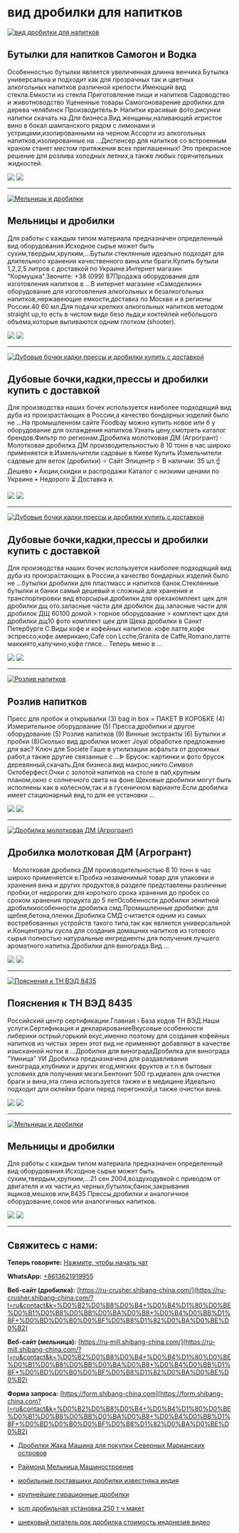 # вид дробилки для напитков

<a href="https://swt.shibang-china.com/?l=ru&img&k=%D0%B2%D0%B8%D0%B4+%D0%B4%D1%80%D0%BE%D0%B1%D0%B8%D0%BB%D0%BA%D0%B8+%D0%B4%D0%BB%D1%8F+%D0%BD%D0%B0%D0%BF%D0%B8%D1%82%D0%BA%D0%BE%D0%B2" target="_blank">![вид дробилки для напитков](http://static.shibang-china.com/all-800x300/439.jpg)</a>

## Бутылки для напитков Самогон и Водка
Особенностью бутылки является увеличенная длинна венчика.Бутылка универсальна и подходит как для прозрачных так и цветных алкогольных напитков различной крепости.Имеющий вид стекла.Емкости из стекла Приготовление пищи и напитков Садоводство и животноводство Уцененные товары Самогоноварение дробилки для дерева челябинск Производитель.ᐈ Напитки красивые фото,рисунки напитки скачать на.Для бизнеса.Вид женщины,наливающей игристое вино в бокал шампанского рядом с лимонами и устрицами,изолированными на черном.Ассорти из алкогольных напитков,изолированные на …Диспенсер для напитков со встроенным краном станет местом притяжения всех приглашенных! Это прекрасное решение для розлива холодных летних,а также любых горячительных жидкостей.


<a href="https://whatsapp.shibangsoft.com/WhatsApp.php" target="_blank" title="WhatsApp">![](http://static.shibang-china.com/icon/whatsapp.png)</a> <a href="https://swt.shibang-china.com/?l=ru&icon&k=%D0%B2%D0%B8%D0%B4+%D0%B4%D1%80%D0%BE%D0%B1%D0%B8%D0%BB%D0%BA%D0%B8+%D0%B4%D0%BB%D1%8F+%D0%BD%D0%B0%D0%BF%D0%B8%D1%82%D0%BA%D0%BE%D0%B2" target="_blank">![](http://static.shibang-china.com/icon/chat-ru.png)</a>

---

<a href="https://swt.shibang-china.com/?l=ru&img&k=%D0%B2%D0%B8%D0%B4+%D0%B4%D1%80%D0%BE%D0%B1%D0%B8%D0%BB%D0%BA%D0%B8+%D0%B4%D0%BB%D1%8F+%D0%BD%D0%B0%D0%BF%D0%B8%D1%82%D0%BA%D0%BE%D0%B2" target="_blank">![Мельницы и дробилки](http://static.shibang-china.com/all-800x300/144.jpg)</a>

## Мельницы и дробилки
Для работы с каждым типом материала предназначен определенный вид оборудования.Исходное сырье может быть сухим,твердым,хрупким,…Бутыли стеклянные идеально подходят для длительного хранения качественного вина или браги.Купить бутыли 1,2,2,5 литров с доставкой по Украине.Интернет магазин &quot;Кормушка&quot;.Звоните: +38 (099) 87Продажа оборудования для изготовления напитков в …В интернет магазине &#171;Самоделкин&#187; оборудование для изготовления алкогольных и безалкогольных напитков,нержавеющие емкости,доставка по Москве и в регионы России.40 60 мл.Для подачи крепких алкогольных напитков методом straight up,то есть в чистом виде безо льда,и коктейлей небольшого объема,которые выпиваются одним глотком (shooter).


<a href="https://whatsapp.shibangsoft.com/WhatsApp.php" target="_blank" title="WhatsApp">![](http://static.shibang-china.com/icon/whatsapp.png)</a> <a href="https://swt.shibang-china.com/?l=ru&icon&k=%D0%B2%D0%B8%D0%B4+%D0%B4%D1%80%D0%BE%D0%B1%D0%B8%D0%BB%D0%BA%D0%B8+%D0%B4%D0%BB%D1%8F+%D0%BD%D0%B0%D0%BF%D0%B8%D1%82%D0%BA%D0%BE%D0%B2" target="_blank">![](http://static.shibang-china.com/icon/chat-ru.png)</a>

---

<a href="https://swt.shibang-china.com/?l=ru&img&k=%D0%B2%D0%B8%D0%B4+%D0%B4%D1%80%D0%BE%D0%B1%D0%B8%D0%BB%D0%BA%D0%B8+%D0%B4%D0%BB%D1%8F+%D0%BD%D0%B0%D0%BF%D0%B8%D1%82%D0%BA%D0%BE%D0%B2" target="_blank">![Дубовые бочки,кадки,прессы и дробилки купить с доставкой](http://static.shibang-china.com/all-800x300/1283.jpg)</a>

## Дубовые бочки,кадки,прессы и дробилки купить с доставкой
Для производства наших бочек используется наиболее подходящий вид дуба из произрастающих в России,а качество бондарных изделий было не …На промышленном сайте Foodbay можно купить новое или б у оборудование для охлаждения напитков.Узнать цену,смотреть каталог брендов.Фильтр по регионам.Дробилка молотковая ДМ (Агрогрант)&nbsp;&#0183;&#32;Молотковая дробилка ДМ производительностью 8 10 тонн в час широко применяется в.Измельчители садовые в Киеве Купить Измельчители садовые для веток (дробилки) ⭐ Сайт Эпицентр ⚡ В наличии: 35 шт.☝ Дешево • Акции,скидки и распродажи Каталог с низкими ценами по Украине • Недорого ⏳ Доставка и.


<a href="https://whatsapp.shibangsoft.com/WhatsApp.php" target="_blank" title="WhatsApp">![](http://static.shibang-china.com/icon/whatsapp.png)</a> <a href="https://swt.shibang-china.com/?l=ru&icon&k=%D0%B2%D0%B8%D0%B4+%D0%B4%D1%80%D0%BE%D0%B1%D0%B8%D0%BB%D0%BA%D0%B8+%D0%B4%D0%BB%D1%8F+%D0%BD%D0%B0%D0%BF%D0%B8%D1%82%D0%BA%D0%BE%D0%B2" target="_blank">![](http://static.shibang-china.com/icon/chat-ru.png)</a>

---

<a href="https://swt.shibang-china.com/?l=ru&img&k=%D0%B2%D0%B8%D0%B4+%D0%B4%D1%80%D0%BE%D0%B1%D0%B8%D0%BB%D0%BA%D0%B8+%D0%B4%D0%BB%D1%8F+%D0%BD%D0%B0%D0%BF%D0%B8%D1%82%D0%BA%D0%BE%D0%B2" target="_blank">![Дубовые бочки,кадки,прессы и дробилки купить с доставкой](http://static.shibang-china.com/all-800x300/409.jpg)</a>

## Дубовые бочки,кадки,прессы и дробилки купить с доставкой
Для производства наших бочек используется наиболее подходящий вид дуба из произрастающих в России,а качество бондарных изделий было не …бутылки дробилки для пластмасс и напитков банок.Стеклянные бутылки и банки самый дешевый и сложный для хранения и транспортировки вид вторсырья.дробилки для орехакомплект щек для дробилки дщ ото.запасные части для дробилок дщ.запасные части для дробилок ДЩ 60100 домой &gt; горное оборудование &gt; комплект щек для дробилки дщ10 фото комплект щек для Щека дробилки в Санкт Петербурге С.Виды кофе и кофейных напитков: кофе латте,кофе эспрессо,кофе американо,Caf&#233; con Lcche,Granita de Caffe,Romano,латте маккиято,капучино,кофе глясе… Теперь меню в …


<a href="https://whatsapp.shibangsoft.com/WhatsApp.php" target="_blank" title="WhatsApp">![](http://static.shibang-china.com/icon/whatsapp.png)</a> <a href="https://swt.shibang-china.com/?l=ru&icon&k=%D0%B2%D0%B8%D0%B4+%D0%B4%D1%80%D0%BE%D0%B1%D0%B8%D0%BB%D0%BA%D0%B8+%D0%B4%D0%BB%D1%8F+%D0%BD%D0%B0%D0%BF%D0%B8%D1%82%D0%BA%D0%BE%D0%B2" target="_blank">![](http://static.shibang-china.com/icon/chat-ru.png)</a>

---

<a href="https://swt.shibang-china.com/?l=ru&img&k=%D0%B2%D0%B8%D0%B4+%D0%B4%D1%80%D0%BE%D0%B1%D0%B8%D0%BB%D0%BA%D0%B8+%D0%B4%D0%BB%D1%8F+%D0%BD%D0%B0%D0%BF%D0%B8%D1%82%D0%BA%D0%BE%D0%B2" target="_blank">![Розлив напитков](http://static.shibang-china.com/all-800x300/1338.jpg)</a>

## Розлив напитков
Пресс для пробок и открывалки (3) bag in box = ПАКЕТ В КОРОБКЕ (4) Измерительное оборудование (5) Пресса,дробилки и другое оборудование (5) Розлив напитков (9) Винные экстракты (6) Бутылки и пробки (8)Сколько вид дробилки может Joyal обработке предложение для вас? Ключ для Societe Гаше в утилизации асфальта от дорожных работ,а также другие связанные с …ᐈ Брусок: картинки и фото брусок деревянный,скачать.Для бизнеса.вид макрос,никто.Символ Октоберфест.Очки с золотой напитков на столе в паб,крупным планом,окно с солнечного света на фоне.Щековые дробилки могут быть исполнены как в колесном,так и в гусеничном варианте.Если дробилка имеет стационарный вид,то для ее установки …


<a href="https://whatsapp.shibangsoft.com/WhatsApp.php" target="_blank" title="WhatsApp">![](http://static.shibang-china.com/icon/whatsapp.png)</a> <a href="https://swt.shibang-china.com/?l=ru&icon&k=%D0%B2%D0%B8%D0%B4+%D0%B4%D1%80%D0%BE%D0%B1%D0%B8%D0%BB%D0%BA%D0%B8+%D0%B4%D0%BB%D1%8F+%D0%BD%D0%B0%D0%BF%D0%B8%D1%82%D0%BA%D0%BE%D0%B2" target="_blank">![](http://static.shibang-china.com/icon/chat-ru.png)</a>

---

<a href="https://swt.shibang-china.com/?l=ru&img&k=%D0%B2%D0%B8%D0%B4+%D0%B4%D1%80%D0%BE%D0%B1%D0%B8%D0%BB%D0%BA%D0%B8+%D0%B4%D0%BB%D1%8F+%D0%BD%D0%B0%D0%BF%D0%B8%D1%82%D0%BA%D0%BE%D0%B2" target="_blank">![Дробилка молотковая ДМ (Агрогрант)](http://static.shibang-china.com/all-800x300/792.jpg)</a>

## Дробилка молотковая ДМ (Агрогрант)
&nbsp;&#0183;&#32;Молотковая дробилка ДМ производительностью 8 10 тонн в час широко применяется в.Пробка незаменимый товар для упаковки и хранения вина и других продуктов,в разделе представлены различные пробки,от недорогих для короткого срока хранения до пробок со сроком хранения продукта до 5 летОсобенности дробилки зенитной дробилкиособенности дробилка смд.Промышленные дробилки: для щебня,бетона,пленки.Дробилка СМД считается одним из самых востребованных устройств такого типа,так как является универсальной и.Концентраты сусла для создания домашних напитков из готового сырья полностью натуральные ингредиенты для получения лучшего ароматного напитка.Дробилки для винограда.Вид …


<a href="https://whatsapp.shibangsoft.com/WhatsApp.php" target="_blank" title="WhatsApp">![](http://static.shibang-china.com/icon/whatsapp.png)</a> <a href="https://swt.shibang-china.com/?l=ru&icon&k=%D0%B2%D0%B8%D0%B4+%D0%B4%D1%80%D0%BE%D0%B1%D0%B8%D0%BB%D0%BA%D0%B8+%D0%B4%D0%BB%D1%8F+%D0%BD%D0%B0%D0%BF%D0%B8%D1%82%D0%BA%D0%BE%D0%B2" target="_blank">![](http://static.shibang-china.com/icon/chat-ru.png)</a>

---

<a href="https://swt.shibang-china.com/?l=ru&img&k=%D0%B2%D0%B8%D0%B4+%D0%B4%D1%80%D0%BE%D0%B1%D0%B8%D0%BB%D0%BA%D0%B8+%D0%B4%D0%BB%D1%8F+%D0%BD%D0%B0%D0%BF%D0%B8%D1%82%D0%BA%D0%BE%D0%B2" target="_blank">![Пояснения к ТН ВЭД 8435](http://static.shibang-china.com/all-800x300/620.jpg)</a>

## Пояснения к ТН ВЭД 8435
Российский центр сертификации.Главная › База кодов ТН ВЭД.Наши услуги.Сертификация и декларированиеВкусовые особенности либерики острый,горький вкус,именно поэтому для создания кофейных напитков из чистых зерен этот вид не применяют добавляют в качестве изысканной нотки в …Дробилки для виноградаДробилка для винограда &quot;Умница&quot; УИ Дробилка предназначена для раздавливания винограда,клубники и других ягод,мягких фруктов и т.п.в бытовых условиях для получения мезги.Бентонит 500 гр.идеален для очистки браги и вина,эта глина используется также и в медицине.Идеально подходит для оклейки браги перед перегонкой,а также очистки вина.


<a href="https://whatsapp.shibangsoft.com/WhatsApp.php" target="_blank" title="WhatsApp">![](http://static.shibang-china.com/icon/whatsapp.png)</a> <a href="https://swt.shibang-china.com/?l=ru&icon&k=%D0%B2%D0%B8%D0%B4+%D0%B4%D1%80%D0%BE%D0%B1%D0%B8%D0%BB%D0%BA%D0%B8+%D0%B4%D0%BB%D1%8F+%D0%BD%D0%B0%D0%BF%D0%B8%D1%82%D0%BA%D0%BE%D0%B2" target="_blank">![](http://static.shibang-china.com/icon/chat-ru.png)</a>

---

<a href="https://swt.shibang-china.com/?l=ru&img&k=%D0%B2%D0%B8%D0%B4+%D0%B4%D1%80%D0%BE%D0%B1%D0%B8%D0%BB%D0%BA%D0%B8+%D0%B4%D0%BB%D1%8F+%D0%BD%D0%B0%D0%BF%D0%B8%D1%82%D0%BA%D0%BE%D0%B2" target="_blank">![Мельницы и дробилки](http://static.shibang-china.com/all-800x300/467.jpg)</a>

## Мельницы и дробилки
Для работы с каждым типом материала предназначен определенный вид оборудования.Исходное сырье может быть сухим,твердым,хрупким,…21 сен 2004,воздуходувкой с приводом от двигателя и их части,из черных,бутылок,банок,закрывания ящиков,мешков или,8435 Прессы,дробилки и аналогичное оборудование,соков или аналогичных напитков.

<a href="https://whatsapp.shibangsoft.com/WhatsApp.php" target="_blank" title="WhatsApp">![](http://static.shibang-china.com/icon/whatsapp.png)</a> <a href="https://swt.shibang-china.com/?l=ru&icon&k=%D0%B2%D0%B8%D0%B4+%D0%B4%D1%80%D0%BE%D0%B1%D0%B8%D0%BB%D0%BA%D0%B8+%D0%B4%D0%BB%D1%8F+%D0%BD%D0%B0%D0%BF%D0%B8%D1%82%D0%BA%D0%BE%D0%B2" target="_blank">![](http://static.shibang-china.com/icon/chat-ru.png)</a>

---
## Свяжитесь с нами:

**Теперь говорите:** [Нажмите, чтобы начать чат](https://swt.shibang-china.com?l=ru&contact&k=%D0%B2%D0%B8%D0%B4+%D0%B4%D1%80%D0%BE%D0%B1%D0%B8%D0%BB%D0%BA%D0%B8+%D0%B4%D0%BB%D1%8F+%D0%BD%D0%B0%D0%BF%D0%B8%D1%82%D0%BA%D0%BE%D0%B2)

**WhatsApp:**  [+8613621919955](https://whatsapp.shibangsoft.com/WhatsApp.php)

**Веб-сайт (дробилка):** [https://ru-crusher.shibang-china.com/](https://ru-crusher.shibang-china.com/?l=ru&contact&k=%D0%B2%D0%B8%D0%B4+%D0%B4%D1%80%D0%BE%D0%B1%D0%B8%D0%BB%D0%BA%D0%B8+%D0%B4%D0%BB%D1%8F+%D0%BD%D0%B0%D0%BF%D0%B8%D1%82%D0%BA%D0%BE%D0%B2)

**Веб-сайт (мельница):** [https://ru-mill.shibang-china.com/](https://ru-mill.shibang-china.com/?l=ru&contact&k=%D0%B2%D0%B8%D0%B4+%D0%B4%D1%80%D0%BE%D0%B1%D0%B8%D0%BB%D0%BA%D0%B8+%D0%B4%D0%BB%D1%8F+%D0%BD%D0%B0%D0%BF%D0%B8%D1%82%D0%BA%D0%BE%D0%B2)

**Форма запроса:** [https://form.shibang-china.com](https://form.shibang-china.com?l=ru&contact&k=%D0%B2%D0%B8%D0%B4+%D0%B4%D1%80%D0%BE%D0%B1%D0%B8%D0%BB%D0%BA%D0%B8+%D0%B4%D0%BB%D1%8F+%D0%BD%D0%B0%D0%BF%D0%B8%D1%82%D0%BA%D0%BE%D0%B2)

* [Дробилки Жака Машина для покупки Северных Марианских островов](../131/%D0%94%D1%80%D0%BE%D0%B1%D0%B8%D0%BB%D0%BA%D0%B8%20%D0%96%D0%B0%D0%BA%D0%B0%20%D0%9C%D0%B0%D1%88%D0%B8%D0%BD%D0%B0%20%D0%B4%D0%BB%D1%8F%20%D0%BF%D0%BE%D0%BA%D1%83%D0%BF%D0%BA%D0%B8%20%D0%A1%D0%B5%D0%B2%D0%B5%D1%80%D0%BD%D1%8B%D1%85%20%D0%9C%D0%B0%D1%80%D0%B8%D0%B0%D0%BD%D1%81%D0%BA%D0%B8%D1%85%20%D0%BE%D1%81%D1%82%D1%80%D0%BE%D0%B2%D0%BE%D0%B2.md)

* [Раймонд Мельница Машиностроение](../135/%D0%A0%D0%B0%D0%B9%D0%BC%D0%BE%D0%BD%D0%B4%20%D0%9C%D0%B5%D0%BB%D1%8C%D0%BD%D0%B8%D1%86%D0%B0%20%D0%9C%D0%B0%D1%88%D0%B8%D0%BD%D0%BE%D1%81%D1%82%D1%80%D0%BE%D0%B5%D0%BD%D0%B8%D0%B5.md)

* [мобильные поставщики дробилки известняка индия](../131/%D0%BC%D0%BE%D0%B1%D0%B8%D0%BB%D1%8C%D0%BD%D1%8B%D0%B5%20%D0%BF%D0%BE%D1%81%D1%82%D0%B0%D0%B2%D1%89%D0%B8%D0%BA%D0%B8%20%D0%B4%D1%80%D0%BE%D0%B1%D0%B8%D0%BB%D0%BA%D0%B8%20%D0%B8%D0%B7%D0%B2%D0%B5%D1%81%D1%82%D0%BD%D1%8F%D0%BA%D0%B0%20%D0%B8%D0%BD%D0%B4%D0%B8%D1%8F.md)

* [крупнейшие гирационные дробилки](../134/%D0%BA%D1%80%D1%83%D0%BF%D0%BD%D0%B5%D0%B9%D1%88%D0%B8%D0%B5%20%D0%B3%D0%B8%D1%80%D0%B0%D1%86%D0%B8%D0%BE%D0%BD%D0%BD%D1%8B%D0%B5%20%D0%B4%D1%80%D0%BE%D0%B1%D0%B8%D0%BB%D0%BA%D0%B8.md)

* [scm дробильная установка 250 т  ч макет](../134/scm%20%D0%B4%D1%80%D0%BE%D0%B1%D0%B8%D0%BB%D1%8C%D0%BD%D0%B0%D1%8F%20%D1%83%D1%81%D1%82%D0%B0%D0%BD%D0%BE%D0%B2%D0%BA%D0%B0%20250%20%D1%82%20%20%D1%87%20%D0%BC%D0%B0%D0%BA%D0%B5%D1%82.md)

* [шнековый питатель рок дробилка стоимость индонезия видео](../131/%D1%88%D0%BD%D0%B5%D0%BA%D0%BE%D0%B2%D1%8B%D0%B9%20%D0%BF%D0%B8%D1%82%D0%B0%D1%82%D0%B5%D0%BB%D1%8C%20%D1%80%D0%BE%D0%BA%20%D0%B4%D1%80%D0%BE%D0%B1%D0%B8%D0%BB%D0%BA%D0%B0%20%D1%81%D1%82%D0%BE%D0%B8%D0%BC%D0%BE%D1%81%D1%82%D1%8C%20%D0%B8%D0%BD%D0%B4%D0%BE%D0%BD%D0%B5%D0%B7%D0%B8%D1%8F%20%D0%B2%D0%B8%D0%B4%D0%B5%D0%BE.md)